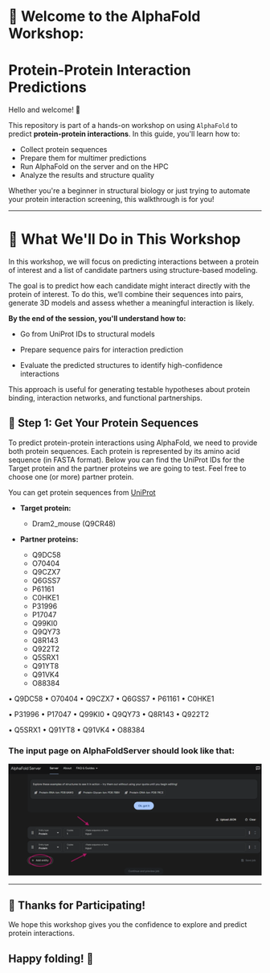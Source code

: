 # 🧬 Welcome to the AlphaFold Workshop: 
# Protein-Protein Interaction Predictions

Hello and welcome! 👋  

This repository is part of a hands-on workshop on using `AlphaFold` to predict **protein-protein interactions**. In this guide, you'll learn how to:

- Collect protein sequences
- Prepare them for multimer predictions
- Run AlphaFold on the server and on the HPC
- Analyze the results and structure quality

Whether you're a beginner in structural biology or just trying to automate your protein interaction screening, this walkthrough is for you!

---

# 🧪 What We'll Do in This Workshop

In this workshop, we will focus on predicting interactions between a protein of interest and a list of candidate partners using structure-based modeling.

The goal is to predict how each candidate might interact directly with the protein of interest. To do this, we’ll combine their sequences into pairs, generate 3D models and assess whether a meaningful interaction is likely.

**By the end of the session, you'll understand how to:**

- Go from UniProt IDs to structural models 

- Prepare sequence pairs for interaction prediction

- Evaluate the predicted structures to identify high-confidence interactions

This approach is useful for generating testable hypotheses about protein binding, interaction networks, and functional partnerships.



## 🚀 Step 1: Get Your Protein Sequences

To predict protein-protein interactions using AlphaFold, we need to provide both protein sequences. Each protein is represented by its amino acid sequence (in FASTA format). Below you can find the UniProt IDs for the Target protein and the partner proteins we are going to test. Feel free to choose one (or more) partner protein.

You can get protein sequences from [UniProt](https://www.uniprot.org/)

- **Target protein:**

	- Dram2_mouse (Q9CR48) 

- **Partner proteins:**
	- Q9DC58
	- O70404
	- Q9CZX7
	- Q6GSS7
	- P61161
	- C0HKE1
	- P31996
	- P17047
	- Q99KI0
	- Q9QY73
	- Q8R143
	- Q922T2
	- Q5SRX1
	- Q91YT8
	- Q91VK4
	- O88384


• Q9DC58	 • O70404	      • Q9CZX7	      • Q6GSS7	      • P61161	      • C0HKE1 

• P31996      • P17047      • Q99KI0      • Q9QY73      • Q8R143      • Q922T2

• Q5SRX1      • Q91YT8      • Q91VK4      • O88384   



### The input page on AlphaFoldServer should look like that:

![AlphafoldServer input](assets/alphafoldserver.png)


---

## 🙌 Thanks for Participating!

We hope this workshop gives you the confidence to explore and predict protein interactions.

## Happy folding! 🧬
